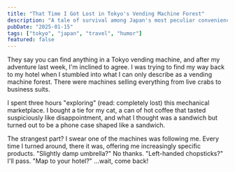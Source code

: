 ```yaml
---
title: "That Time I Got Lost in Tokyo's Vending Machine Forest"
description: "A tale of survival among Japan's most peculiar convenience stores"
pubDate: "2025-01-15"
tags: ["tokyo", "japan", "travel", "humor"]
featured: false
---
```


They say you can find anything in a Tokyo vending machine, and after my adventure last week, I'm inclined to agree. I was trying to find my way back to my hotel when I stumbled into what I can only describe as a vending machine forest. There were machines selling everything from live crabs to business suits.

I spent three hours "exploring" (read: completely lost) this mechanical marketplace. I bought a tie for my cat, a can of hot coffee that tasted suspiciously like disappointment, and what I thought was a sandwich but turned out to be a phone case shaped like a sandwich.

The strangest part? I swear one of the machines was following me. Every time I turned around, there it was, offering me increasingly specific products. "Slightly damp umbrella?" No thanks. "Left-handed chopsticks?" I'll pass. "Map to your hotel?" ...wait, come back!
